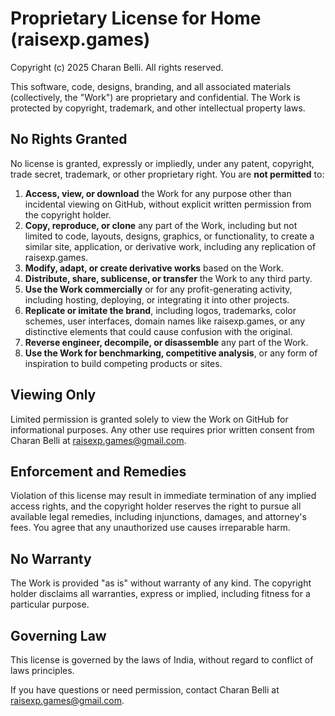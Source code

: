 # Proprietary License for Home (raisexp.games)

Copyright (c) 2025 Charan Belli. All rights reserved.

This software, code, designs, branding, and all associated materials (collectively, the "Work") are proprietary and confidential. The Work is protected by copyright, trademark, and other intellectual property laws.

## No Rights Granted
No license is granted, expressly or impliedly, under any patent, copyright, trade secret, trademark, or other proprietary right. You are **not permitted** to:

1. **Access, view, or download** the Work for any purpose other than incidental viewing on GitHub, without explicit written permission from the copyright holder.
2. **Copy, reproduce, or clone** any part of the Work, including but not limited to code, layouts, designs, graphics, or functionality, to create a similar site, application, or derivative work, including any replication of raisexp.games.
3. **Modify, adapt, or create derivative works** based on the Work.
4. **Distribute, share, sublicense, or transfer** the Work to any third party.
5. **Use the Work commercially** or for any profit-generating activity, including hosting, deploying, or integrating it into other projects.
6. **Replicate or imitate the brand**, including logos, trademarks, color schemes, user interfaces, domain names like raisexp.games, or any distinctive elements that could cause confusion with the original.
7. **Reverse engineer, decompile, or disassemble** any part of the Work.
8. **Use the Work for benchmarking, competitive analysis**, or any form of inspiration to build competing products or sites.

## Viewing Only
Limited permission is granted solely to view the Work on GitHub for informational purposes. Any other use requires prior written consent from Charan Belli at raisexp.games@gmail.com.

## Enforcement and Remedies
Violation of this license may result in immediate termination of any implied access rights, and the copyright holder reserves the right to pursue all available legal remedies, including injunctions, damages, and attorney's fees. You agree that any unauthorized use causes irreparable harm.

## No Warranty
The Work is provided "as is" without warranty of any kind. The copyright holder disclaims all warranties, express or implied, including fitness for a particular purpose.

## Governing Law
This license is governed by the laws of India, without regard to conflict of laws principles.

If you have questions or need permission, contact Charan Belli at raisexp.games@gmail.com.
